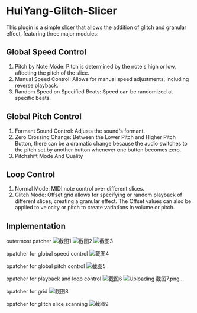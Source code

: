 # HuiYang-Glitch-Slicer
This plugin is a simple slicer that allows the addition of glitch and granular effect, featuring three major modules:

## Global Speed Control
1. Pitch by Note Mode: Pitch is determined by the note's high or low, affecting the pitch of the slice.
2. Manual Speed Control: Allows for manual speed adjustments, including reverse playback.
3. Random Speed on Specified Beats: Speed can be randomized at specific beats.

## Global Pitch Control
1. Formant Sound Control: Adjusts the sound's formant.
2. Zero Crossing Change: Between the Lower Pitch and Higher Pitch Button, there can be a dramatic change because the audio switches to the pitch set by another button whenever one button becomes zero.
3. Pitchshift Mode And Quality

## Loop Control
1. Normal Mode: MIDI note control over different slices.
2. Glitch Mode: Offset grid allows for specifying or random playback of different slices, creating a granular effect. The Offset values can also be applied to velocity or pitch to create variations in volume or pitch.


## Implementation  


outermost patcher
![截图1](https://github.com/GrayOxygen/HuiYang-Glitch-Slicer/assets/5812140/cdf41f1d-83d6-4193-a499-b698f0e94625)
![截图2](https://github.com/GrayOxygen/HuiYang-Glitch-Slicer/assets/5812140/a9281354-20aa-4a88-aa04-b2c60f39b6c8)
![截图3](https://github.com/GrayOxygen/HuiYang-Glitch-Slicer/assets/5812140/c50bc4ec-f73e-4cf9-be2b-67df0e2b246f)


bpatcher for global speed control
![截图4](https://github.com/GrayOxygen/HuiYang-Glitch-Slicer/assets/5812140/5941927b-47d5-4828-b608-66e4ed379d31)


bpatcher for global pitch control
![截图5](https://github.com/GrayOxygen/HuiYang-Glitch-Slicer/assets/5812140/afd42017-c220-46ec-8308-a83886d87169)


bpatcher for playback and loop control
![截图6](https://github.com/GrayOxygen/HuiYang-Glitch-Slicer/assets/5812140/a460e185-8161-4fc0-a52e-59c8ecec2a27)
![Uploading 截图7.png…]()


bpatcher for grid
![截图8](https://github.com/GrayOxygen/HuiYang-Glitch-Slicer/assets/5812140/ce62cf17-af94-4f4f-bdd9-00bd9c454ee8)


bpatcher for glitch slice scanning
![截图9](https://github.com/GrayOxygen/HuiYang-Glitch-Slicer/assets/5812140/05198a8c-09f5-4905-8421-64d8b1391d94)


